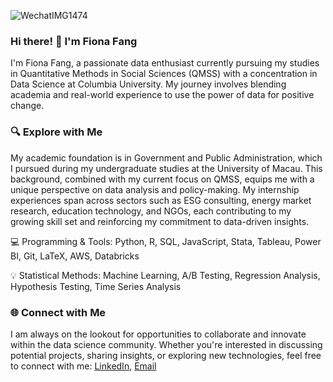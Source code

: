 ![WechatIMG1474](https://github.com/JiayingFang01/JiayingFang01/assets/145713381/625b168d-5a60-43ca-8843-d3c3998f07f9)

### Hi there! 👋 I'm Fiona Fang
I'm Fiona Fang, a passionate data enthusiast currently pursuing my studies in Quantitative Methods in Social Sciences (QMSS) with a concentration in Data Science at Columbia University. My journey involves blending academia and real-world experience to use the power of data for positive change.

### 🔍 Explore with Me
My academic foundation is in Government and Public Administration, which I pursued during my undergraduate studies at the University of Macau. This background, combined with my current focus on QMSS, equips me with a unique perspective on data analysis and policy-making. My internship experiences span across sectors such as ESG consulting, energy market research, education technology, and NGOs, each contributing to my growing skill set and reinforcing my commitment to data-driven insights.

💻 Programming & Tools: Python, R, SQL, JavaScript, Stata, Tableau, Power BI, Git, LaTeX, AWS, Databricks

💡 Statistical Methods: Machine Learning, A/B Testing, Regression Analysis, Hypothesis Testing, Time Series Analysis

### 🌐 Connect with Me
I am always on the lookout for opportunities to collaborate and innovate within the data science community. Whether you're interested in discussing potential projects, sharing insights, or exploring new technologies, feel free to connect with me:
[LinkedIn](https://www.linkedin.com/in/jiaying-fang/), [Email](jf3583@columbia.edu)


